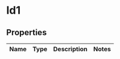 # Id1

## Properties
Name | Type | Description | Notes
------------ | ------------- | ------------- | -------------
